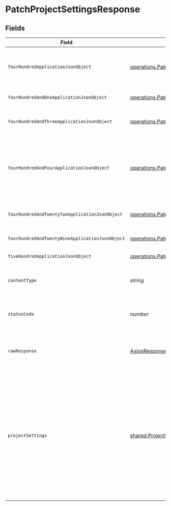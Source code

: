 # PatchProjectSettingsResponse


## Fields

| Field                                                                                                                                                                                                | Type                                                                                                                                                                                                 | Required                                                                                                                                                                                             | Description                                                                                                                                                                                          |
| ---------------------------------------------------------------------------------------------------------------------------------------------------------------------------------------------------- | ---------------------------------------------------------------------------------------------------------------------------------------------------------------------------------------------------- | ---------------------------------------------------------------------------------------------------------------------------------------------------------------------------------------------------- | ---------------------------------------------------------------------------------------------------------------------------------------------------------------------------------------------------- |
| `fourHundredApplicationJsonObject`                                                                                                                                                                   | [operations.PatchProjectSettingsResponseBody](../../../sdk/models/operations/patchprojectsettingsresponsebody.md)                                                                                    | :heavy_minus_sign:                                                                                                                                                                                   | Request is malformed, e.g. with improperly encoded JSON                                                                                                                                              |
| `fourHundredAndOneApplicationJsonObject`                                                                                                                                                             | [operations.PatchProjectSettingsProjectResponseBody](../../../sdk/models/operations/patchprojectsettingsprojectresponsebody.md)                                                                      | :heavy_minus_sign:                                                                                                                                                                                   | Credentials provided are invalid.                                                                                                                                                                    |
| `fourHundredAndThreeApplicationJsonObject`                                                                                                                                                           | [operations.PatchProjectSettingsProjectResponseResponseBody](../../../sdk/models/operations/patchprojectsettingsprojectresponseresponsebody.md)                                                      | :heavy_minus_sign:                                                                                                                                                                                   | None or insufficient credentials provided.                                                                                                                                                           |
| `fourHundredAndFourApplicationJsonObject`                                                                                                                                                            | [operations.PatchProjectSettingsProjectResponse404ResponseBody](../../../sdk/models/operations/patchprojectsettingsprojectresponse404responsebody.md)                                                | :heavy_minus_sign:                                                                                                                                                                                   | Insufficient credentials for a private project, OR the organization, project, or repository does not exist.                                                                                          |
| `fourHundredAndTwentyTwoApplicationJsonObject`                                                                                                                                                       | [operations.PatchProjectSettingsProjectResponse422ResponseBody](../../../sdk/models/operations/patchprojectsettingsprojectresponse422responsebody.md)                                                | :heavy_minus_sign:                                                                                                                                                                                   | One or more settings provided do not exist.                                                                                                                                                          |
| `fourHundredAndTwentyNineApplicationJsonObject`                                                                                                                                                      | [operations.PatchProjectSettingsProjectResponse429ResponseBody](../../../sdk/models/operations/patchprojectsettingsprojectresponse429responsebody.md)                                                | :heavy_minus_sign:                                                                                                                                                                                   | API rate limits exceeded.                                                                                                                                                                            |
| `fiveHundredApplicationJsonObject`                                                                                                                                                                   | [operations.PatchProjectSettingsProjectResponse500ResponseBody](../../../sdk/models/operations/patchprojectsettingsprojectresponse500responsebody.md)                                                | :heavy_minus_sign:                                                                                                                                                                                   | Internal server error.                                                                                                                                                                               |
| `contentType`                                                                                                                                                                                        | *string*                                                                                                                                                                                             | :heavy_check_mark:                                                                                                                                                                                   | HTTP response content type for this operation                                                                                                                                                        |
| `statusCode`                                                                                                                                                                                         | *number*                                                                                                                                                                                             | :heavy_check_mark:                                                                                                                                                                                   | HTTP response status code for this operation                                                                                                                                                         |
| `rawResponse`                                                                                                                                                                                        | [AxiosResponse](https://axios-http.com/docs/res_schema)                                                                                                                                              | :heavy_check_mark:                                                                                                                                                                                   | Raw HTTP response; suitable for custom response parsing                                                                                                                                              |
| `projectSettings`                                                                                                                                                                                    | [shared.ProjectSettings](../../../sdk/models/shared/projectsettings.md)                                                                                                                              | :heavy_minus_sign:                                                                                                                                                                                   | Successful response. Always includes the full advanced settings object. Returned even when the provided updates match the existing settings, but can also be returned when `oss: true` fails to set. |